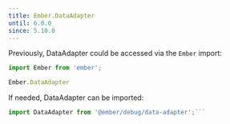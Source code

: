 ```yaml
---
title: Ember.DataAdapter
until: 6.0.0
since: 5.10.0
---
```



Previously, DataAdapter could be accessed via the `Ember` import:
```js
import Ember from 'ember';

Ember.DataAdapter

```

 If needed, DataAdapter can be imported:
```js
import DataAdapter from '@ember/debug/data-adapter';```
